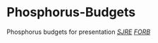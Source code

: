 # Phosphorus-Budgets
Phosphorus budgets for presentation
[*SJRE*](https://github.com/kanderson624/Phosphorus-Budgets/SJRE-Phosphorus-Budgets.html)
[*FORB*](https://github.com/kanderson624/Phosphorus-Budgets/Forder-Bridge-Phosphorus-Budgets.html)
